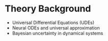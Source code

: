 # Theory Background
 
- Universal Differential Equations (UDEs)
- Neural ODEs and universal approximation
- Bayesian uncertainty in dynamical systems 